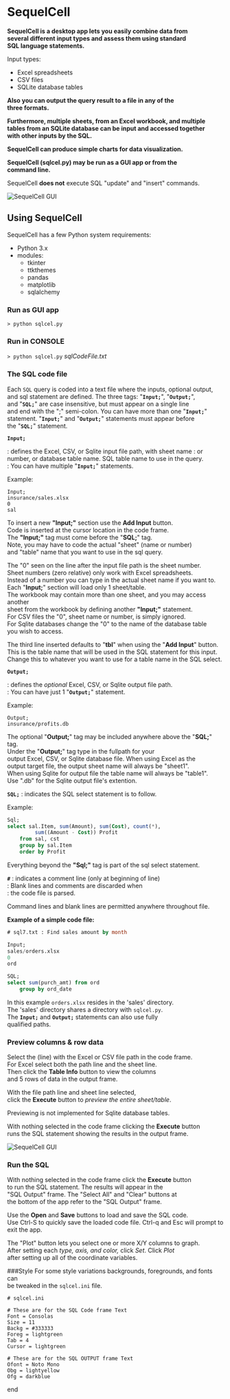 # SequelCell

**SequelCell is a desktop app lets you easily combine data from  
several different input types and assess them using standard  
SQL language statements.**

Input types:  
- Excel spreadsheets
- CSV files
- SQLite database tables

**Also you can output the query result to a file in any of the  
three formats.**

**Furthermore, multiple sheets, from an Excel workbook, and multiple  
tables from an SQLite database can be input and accessed together  
with other inputs by the SQL.**  

**SequelCell can produce simple charts for data visualization.**  

**SequelCell (sqlcel.py) may be run as a GUI app or from the  
command line.**

SequelCell **does not** execute SQL "update" and "insert" commands.

![SequelCell GUI](images/sequelcell_2.png "Plot Resultset")

## Using SequelCell

SequelCell has a few Python system requirements:

- Python 3.x
- modules:
  - tkinter
  - ttkthemes
  - pandas
  - matplotlib
  - sqlalchemy

### Run as GUI app
`> python sqlcel.py` 

### Run in CONSOLE
`> python sqlcel.py` _sqlCodeFile.txt_

### The SQL code file
Each `SQL` query is coded into a text file where the inputs, optional output,  
and sql statement are defined. The three tags: "__`Input;`__", "__`Output;`__",  
and "__`SQL;`__" are case insensitive, but must appear on a single line  
and end with the ";" semi-colon. You can have more than one "__`Input;`__"  
statement. "__`Input;`__" and "__`Output;`__" statements must appear before  
the "__`SQL;`__" statement.

__`Input;`__

: defines the Excel, CSV, or Sqlite input file path, with sheet name
: or number, or database table name. SQL table name to use in the query.  
: You can have multiple "__`Input;`__" statements.

Example:
```
Input;
insurance/sales.xlsx
0
sal
```
To insert a new **"Input;"** section use the __Add Input__ button.  
Code is inserted at the cursor location in the code frame.  
The **"Input;"** tag must come before the "__SQL;__" tag.  
Note, you may have to code the actual "sheet" (name or number)  
and "table" name that you want to use in the sql query.

The "0" seen on the line after the input file path is the sheet number.  
Sheet numbers (zero relative) only work with Excel spreadsheets.  
Instead of a number you can type in the actual sheet name if you want to.  
Each "__Input;__" section will load only 1 sheet/table.  
The workbook may contain more than one sheet, and you may access another  
sheet from the workbook by defining another **"Input;"** statement.  
For CSV files the "0", sheet name or number, is simply ignored.  
For Sqlite databases change the "0" to the name of the database table  
you wish to access.

The third line inserted defaults to "__tbl__" when using the "__Add Input__" button.  
This is the table name that will be used in the SQL statement for this input.  
Change this to whatever you want to use for a table name in the SQL select.

__`Output;`__ 

: defines the _optional_ Excel, CSV, or Sqlite output file path.  
: You can have just 1 "__`Output;`__" statement.

Example:
```
Output;
insurance/profits.db
```
The optional "__Output;__" tag may be included anywhere above the "__SQL;__" tag.  
Under the "__Output;__" tag type in the fullpath for your  
output Excel, CSV, or Sqlite database file. When using Excel as the  
output target file, the output sheet name will always be "sheet1".  
When using Sqlite for output file the table name will always be "table1".  
Use ".db" for the Sqlite output file's extention.

__`SQL;`__ 
: indicates the SQL select statement is to follow.

Example:
```sql
Sql;
select sal.Item, sum(Amount), sum(Cost), count(*), 
		 sum((Amount - Cost)) Profit
    from sal, cst
    group by sal.Item
    order by Profit
```
Everything beyond the **"Sql;"** tag is part of the sql select statement.  

__`#`__ 
: indicates a comment line (only at beginning of line)  
: Blank lines and comments are discarded when  
: the code file is parsed.  

Command lines and blank lines are permitted anywhere throughout file.

**Example of a simple code file:**  
```sql
# sql7.txt : Find sales amount by month

Input;
sales/orders.xlsx
0
ord

SQL;
select sum(purch_amt) from ord
	group by ord_date
```  
In this example `orders.xlsx` resides in the 'sales' directory.  
The 'sales' directory shares a directory with `sqlcel.py`.  
The **`Input;`** and **`Output;`** statements can also use fully  
qualified paths. 

### Preview columns & row data
Select the (line) with the Excel or CSV file path in the code frame.  
For Excel select both the path line and the sheet line.  
Then click the __Table Info__ button to view the columns  
and 5 rows of data in the output frame.

With the file path line and sheet line selected,  
click the __Execute__ button to _preview the entire sheet/table_.

Previewing is not implemented for Sqlite database tables.

With nothing selected in the code frame clicking the __Execute__ button  
runs the SQL statement showing the results in the output frame.  

![SequelCell GUI](images/sequelcell_1.png "View Columns")

### Run the SQL
With nothing selected in the code frame click the __Execute__ button  
to run the SQL statement. The results will appear in the  
"SQL Output" frame. The "Select All" and "Clear" buttons at  
the bottom of the app refer to the "SQL Output" frame.

Use the __Open__ and __Save__ buttons to load and save the SQL code.  
Use Ctrl-S to quickly save the loaded code file. Ctrl-q and Esc will 
prompt to exit the app.

The "Plot" button lets you select one or more X/Y columns to graph.  
After setting each _type, axis, and color,_ click _Set_. Click _Plot_  
after setting up all of the coordinate variables.

###Style
For some style variations backgrounds, foregrounds, and fonts can  
be tweaked in the `sqlcel.ini` file.

```text
# sqlcel.ini

# These are for the SQL Code frame Text
Font = Consolas
Size = 11
Backg = #333333
Foreg = lightgreen
Tab = 4
Cursor = lightgreen

# These are for the SQL OUTPUT frame Text
Ofont = Noto Mono
Obg = lightyellow
Ofg = darkblue

```

end
